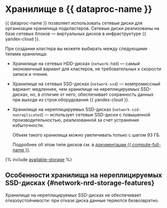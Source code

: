 # Хранилище в {{ dataproc-name }}

{{ dataproc-name }} позволяет использовать сетевые диски для организации хранилища подкластеров. Сетевые диски реализованы на базе сетевых блоков — виртуальных дисков в инфраструктуре {{ yandex-cloud }}.

При создании кластера вы можете выбирать между следующими типами хранилища:

* Хранилище на сетевых HDD-дисках (`network-hdd`) — самый экономичный вариант для кластеров, не требовательных к скорости записи и чтения.
* Хранилище на сетевых SSD-дисках (`network-ssd`) — компромиссный вариант: медленнее, чем хранилище на нереплицируемых SSD-дисках, но, в отличие от него, обеспечивает сохранность данных при выходе из строя оборудования {{ yandex-cloud }}.
* Хранилище на нереплицируемых SSD-дисках (`network-ssd-nonreplicated`) — использует сетевые SSD-диски с повышенной производительностью, реализованной за счет устранения избыточности.

    Объем такого хранилища можно увеличивать только с шагом 93 ГБ.

    Подробнее об этом типе дисков см. в [документации {{ compute-full-name }}](../../compute/concepts/disk.md#nr-disks).

{% include [available-storage](../../_includes/mdb/available-storage.md) %} 

## Особенности хранилища на нереплицируемых SSD-дисках {#network-nrd-storage-features}

Хранилище на нереплицируемых SSD-дисках не обеспечивает отказоустойчивости: при отказе диска данные теряются безвозвратно.
